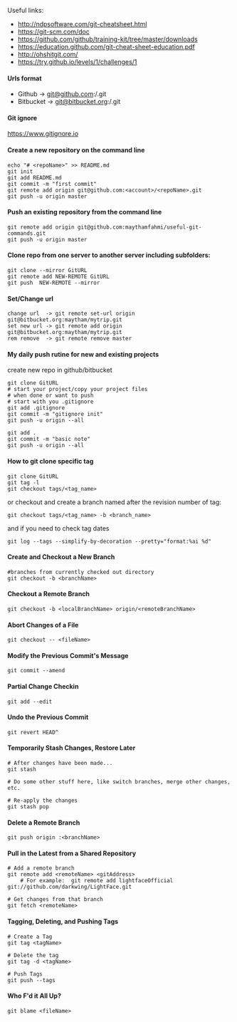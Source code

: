 Useful links:

 * http://ndpsoftware.com/git-cheatsheet.html
 * https://git-scm.com/doc
 * https://github.com/github/training-kit/tree/master/downloads
 * https://education.github.com/git-cheat-sheet-education.pdf
 * http://ohshitgit.com/
 * https://try.github.io/levels/1/challenges/1

#### Urls format
 * Github -> git@github.com:<account>/<repoName>.git
 * Bitbucket -> git@bitbucket.org:<account>/<repoName>.git

#### Git ignore
https://www.gitignore.io

#### Create a new repository on the command line
```
echo "# <repoName>" >> README.md
git init
git add README.md
git commit -m "first commit"
git remote add origin git@github.com:<account>/<repoName>.git
git push -u origin master
```

#### Push an existing repository from the command line
```
git remote add origin git@github.com:maythamfahmi/useful-git-commands.git
git push -u origin master
```

#### Clone repo from one server to another server including subfolders:
```
git clone --mirror GitURL
git remote add NEW-REMOTE GitURL
git push  NEW-REMOTE --mirror
```

#### Set/Change url
```
change url  -> git remote set-url origin git@bitbucket.org:maytham/mytrip.git
set new url -> git remote add origin git@bitbucket.org:maytham/mytrip.git
rem remove  -> git remote remove master
```

#### My daily push rutine for new and existing projects
create new repo in github/bitbucket
```
git clone GitURL
# start your project/copy your project files
# when done or want to push
# start with you .gitignore
git add .gitignore
git commit -m "gitignore init"
git push -u origin --all

git add .
git commit -m "basic note"
git push -u origin --all
```

#### How to git clone specific tag
```
git clone GitURL
git tag -l
git checkout tags/<tag_name>
```
or checkout and create a branch named after the revision number of tag:
```
git checkout tags/<tag_name> -b <branch_name>
```

and if you need to check tag dates

```
git log --tags --simplify-by-decoration --pretty="format:%ai %d"

```

#### Create and Checkout a New Branch
```
#branches from currently checked out directory
git checkout -b <branchName>
```

#### Checkout a Remote Branch
```
git checkout -b <localBranchName> origin/<remoteBranchName>
```

#### Abort Changes of a File
```
git checkout -- <fileName>
```

#### Modify the Previous Commit's Message
```
git commit --amend
```

#### Partial Change Checkin
```
git add --edit
```

#### Undo the Previous Commit
```
git revert HEAD^
```

#### Temporarily Stash Changes, Restore Later
```
# After changes have been made...
git stash

# Do some other stuff here, like switch branches, merge other changes, etc.

# Re-apply the changes
git stash pop
```

#### Delete a Remote Branch
```
git push origin :<branchName>
```

#### Pull in the Latest from a Shared Repository
```
# Add a remote branch
git remote add <remoteName> <gitAddress>
	# For example:  git remote add lightfaceOfficial git://github.com/darkwing/LightFace.git

# Get changes from that branch
git fetch <remoteName>
```

#### Tagging, Deleting, and Pushing Tags
```
# Create a Tag
git tag <tagName>

# Delete the tag
git tag -d <tagName>

# Push Tags
git push --tags
```

#### Who F'd it All Up?
```
git blame <fileName>
```

